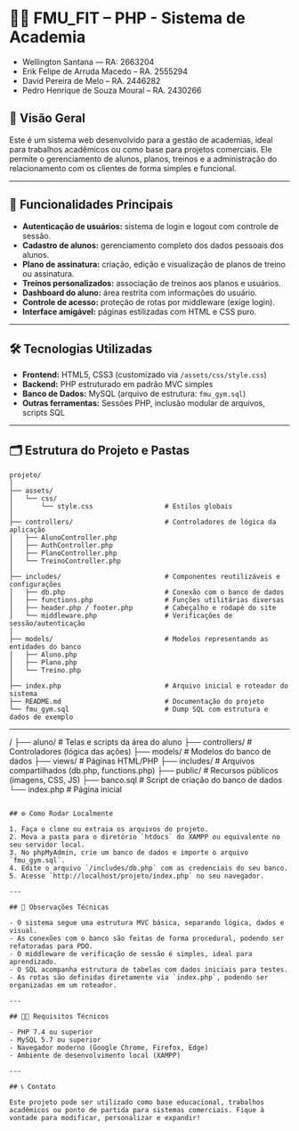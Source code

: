 
# 🏋️‍♂️ FMU_FIT – PHP - Sistema de Academia

- Wellington Santana — RA: 2663204
- Erik Felipe de Arruda Macedo – RA. 2555294
- David Pereira de Melo – RA. 2446282
- Pedro Henrique de Souza Moural – RA. 2430266

## 📌 Visão Geral

Este é um sistema web desenvolvido para a gestão de academias, ideal para trabalhos acadêmicos ou como base para projetos comerciais. Ele permite o gerenciamento de alunos, planos, treinos e a administração do relacionamento com os clientes de forma simples e funcional.

---

## 🚀 Funcionalidades Principais

- **Autenticação de usuários:** sistema de login e logout com controle de sessão.
- **Cadastro de alunos:** gerenciamento completo dos dados pessoais dos alunos.
- **Plano de assinatura:** criação, edição e visualização de planos de treino ou assinatura.
- **Treinos personalizados:** associação de treinos aos planos e usuários.
- **Dashboard do aluno:** área restrita com informações do usuário.
- **Controle de acesso:** proteção de rotas por middleware (exige login).
- **Interface amigável:** páginas estilizadas com HTML e CSS puro.

---

## 🛠️ Tecnologias Utilizadas

- **Frontend:** HTML5, CSS3 (customizado via `/assets/css/style.css`)
- **Backend:** PHP estruturado em padrão MVC simples
- **Banco de Dados:** MySQL (arquivo de estrutura: `fmu_gym.sql`)
- **Outras ferramentas:** Sessões PHP, inclusão modular de arquivos, scripts SQL

---

## 🗂️ Estrutura do Projeto e Pastas

```
projeto/
│
├── assets/
│   └── css/
│       └── style.css                  # Estilos globais
│
├── controllers/                       # Controladores de lógica da aplicação
│   ├── AlunoController.php
│   ├── AuthController.php
│   ├── PlanoController.php
│   └── TreinoController.php
│
├── includes/                          # Componentes reutilizáveis e configurações
│   ├── db.php                         # Conexão com o banco de dados
│   ├── functions.php                  # Funções utilitárias diversas
│   ├── header.php / footer.php        # Cabeçalho e rodapé do site
│   └── middleware.php                 # Verificações de sessão/autenticação
│
├── models/                            # Modelos representando as entidades do banco
│   ├── Aluno.php
│   ├── Plano.php
│   └── Treino.php
│
├── index.php                          # Arquivo inicial e roteador do sistema
├── README.md                          # Documentação do projeto
└── fmu_gym.sql                        # Dump SQL com estrutura e dados de exemplo
```

---
/
├── aluno/               # Telas e scripts da área do aluno
├── controllers/         # Controladores (lógica das ações)
├── models/              # Modelos do banco de dados
├── views/               # Páginas HTML/PHP
├── includes/            # Arquivos compartilhados (db.php, functions.php)
├── public/              # Recursos públicos (imagens, CSS, JS)
├── banco.sql            # Script de criação do banco de dados
└── index.php            # Página inicial
```

## ⚙️ Como Rodar Localmente

1. Faça o clone ou extraia os arquivos do projeto.
2. Mova a pasta para o diretório `htdocs` do XAMPP ou equivalente no seu servidor local.
3. No phpMyAdmin, crie um banco de dados e importe o arquivo `fmu_gym.sql`.
4. Edite o arquivo `/includes/db.php` com as credenciais do seu banco.
5. Acesse `http://localhost/projeto/index.php` no seu navegador.

---

## 🧠 Observações Técnicas

- O sistema segue uma estrutura MVC básica, separando lógica, dados e visual.
- As conexões com o banco são feitas de forma procedural, podendo ser refatoradas para PDO.
- O middleware de verificação de sessão é simples, ideal para aprendizado.
- O SQL acompanha estrutura de tabelas com dados iniciais para testes.
- As rotas são definidas diretamente via `index.php`, podendo ser organizadas em um roteador.

---

## 👨‍💻 Requisitos Técnicos

- PHP 7.4 ou superior
- MySQL 5.7 ou superior
- Navegador moderno (Google Chrome, Firefox, Edge)
- Ambiente de desenvolvimento local (XAMPP)

---

## 📞 Contato

Este projeto pode ser utilizado como base educacional, trabalhos acadêmicos ou ponto de partida para sistemas comerciais. Fique à vontade para modificar, personalizar e expandir!

